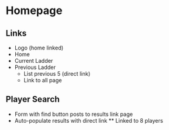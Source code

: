 # Homepage

## Links

* Logo (home linked)
* Home
* Current Ladder
* Previous Ladder
    * List previous 5 (direct link)
    * Link to all page

## Player Search

* Form with find button posts to results link page
* Auto-populate results with direct link
** Linked to 8 players